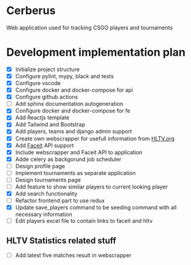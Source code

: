 # Cerberus

Web application used for tracking CSGO players and tournaments

# Development implementation plan

- [x] Initialize project structure
- [x] Configure pylint, mypy, black and tests
- [x] Configure vscode
- [x] Configure docker and docker-compose for api
- [x] Configure github actions
- [ ] Add sphinx documentation autogeneration
- [x] Configure docker and docker-compose for fe
- [x] Add Reactjs template
- [x] Add Tailwind and Bootstrap
- [x] Add players, teams and django admin support
- [x] Create own webscrapper for usefull information from [HLTV.org](https://www.hltv.org/)
- [x] Add [Faceit](https://faceit.com) API support
- [x] Include webscrapper and Faceit API to application
- [x] Adde celery as backgorund job scheduler
- [ ] Design profile page
- [ ] Implement tournaments as separate application
- [ ] Design tournaments page
- [ ] Add feature to show similar players to current looking player
- [x] Add search functionality
- [ ] Refactor frontend part to use redux
- [x] Update save_players command to be seeding command with all necessary information
- [ ] Edit players excel file to contain links to faceit and hltv

## HLTV Statistics related stuff

- [ ] Add latest five matches result in webscrapper
